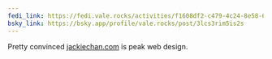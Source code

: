 ```yaml
---
fedi_link: https://fedi.vale.rocks/activities/f1608df2-c479-4c24-8e58-628357f7bdd9
bsky_link: https://bsky.app/profile/vale.rocks/post/3lcs3rim5is2s
---
```


Pretty convinced [jackiechan.com](https://jackiechan.com) is peak web design.
